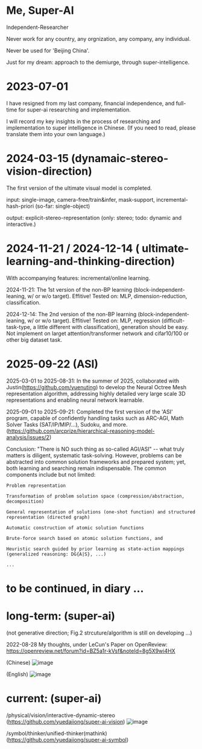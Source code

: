 # Me, Super-AI
  Independent-Researcher
  
  Never work for any country, any orgnization, any company, any individual.
  
  Never be used for 'Beijing China'.

  Just for my dream: approach to the demiurge, through super-intelligence. 
  
# 2023-07-01

  I have resigned from my last company, financial independence, and full-time for super-ai researching and implementation.
  
  I will record my key insights in the process of researching and implementation to super intelligence in Chinese.
  (If you need to read, please translate them into your own language.)

# 2024-03-15 (dynamaic-stereo-vision-direction)

  The first version of the ultimate visual model is completed.
  
  input: single-image, camera-free/train&infer, mask-support, incremental-hash-priori (so-far: single-object)
  
  output: explicit-stereo-representation (only: stereo; todo: dynamic and interactive.)

# 2024-11-21 / 2024-12-14 (<brain-like> ultimate-learning-and-thinking-direction)

  With accompanying features: incremental/online learning.
  
  2024-11-21: The 1st version of the non-BP learning (block-independent-leaning, w/ or w/o target). Effitive! Tested on: MLP, dimension-reduction, classification.
  
  2024-12-14: The 2nd version of the non-BP learning (block-independent-leaning, w/ or w/o target). Effitive! Tested on: MLP, regression (difficult-task-type, a little different with classification), generation should be easy. Not implement on larget attention/transformer network and  cifar10/100 or other big dataset task.
  
# 2025-09-22 (ASI)
  2025-03-01 to 2025-08-31: In the summer of 2025, collaborated with Justin(https://github.com/yuenuting) to develop the Neural Octree Mesh representation algorithm, addressing highly detailed very large scale 3D representations and enabling neural network learnable.   
  
  2025-09-01 to 2025-09-21: Completed the first version of the 'ASI' program, capable of confidently handling tasks such as ARC-AGI, Math Solver Tasks (SAT/IP/MIP/...), Sudoku, and more.  (https://github.com/arcprize/hierarchical-reasoning-model-analysis/issues/2)
  
  Conclusion: "There is NO such thing as so-called AGI/ASI" -- what truly matters is diligent, systematic task-solving. However, problems can be abstracted into common solution frameworks and prepared system; yet, both learning and searching remain indispensable. The common components include but not limited:
  
    Problem representation
    
    Transformation of problem solution space (compression/abstraction, decomposition)
    
    General representation of solutions (one-shot function) and structured representation (directed graph)
    
    Automatic construction of atomic solution functions
    
    Brute-force search based on atomic solution functions, and
    
    Heuristic search guided by prior learning as state-action mappings (generalized reasoning: DG{A|S}, ...)

    ...

# to be continued, in diary ...

# long-term: (super-ai) 
(not generative direction; Fig.2 strcuture/algorithm is still on developing ...)

2022-08-28 My thoughts, under LeCun's Paper on OpenReview:  https://openreview.net/forum?id=BZ5a1r-kVsf&noteId=8g5X9wi4HX

(Chinese)
![image](https://github.com/yuedajiong/super-ai/assets/52232153/a43fb2c3-963c-40be-a3fa-0f1134151419)

(English)
![image](https://github.com/yuedajiong/super-ai/assets/52232153/7099d885-4fc6-41a4-954a-c3f5b9fe9af8)


# current: (super-ai)
/physical/vision/interactive-dynamic-stereo  (https://github.com/yuedajiong/super-ai-vision)
![image](https://github.com/yuedajiong/super-ai/assets/52232153/176fe1cd-5328-49e7-a896-a50747b261df)


/symbol/thinker/unified-thinker(mathink)  (https://github.com/yuedajiong/super-ai-symbol)

